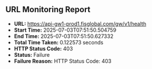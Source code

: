 ## URL Monitoring Report

- **URL:** https://api-gw1-prod1.fisglobal.com/gw/v1/health
- **Start Time:** 2025-07-03T07:51:50.504759
- **End Time:** 2025-07-03T07:51:50.627332
- **Total Time Taken:** 0.122573 seconds
- **HTTP Status Code:** 403
- **Status:** Failure
- **Failure Reason:** HTTP Status Code: 403
